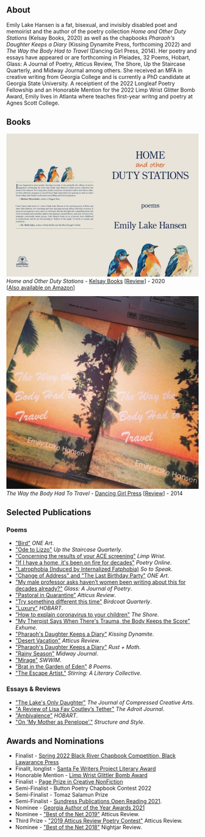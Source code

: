 ## About
Emily Lake Hansen is a fat, bisexual,  and invisibly disabled poet and memoirist and the author of the poetry collection
_Home and Other Duty Stations_ (Kelsay Books, 2020) as well as the chapbooks 
_Pharaoh's Daughter Keeps a Diary_ (Kissing Dynamite Press, forthcoming 2022) 
and _The Way the Body Had to Travel_ (Dancing Girl Press, 2014). Her poetry 
and essays have appeared or are forthcoming in Pleiades, 32 Poems, Hobart, 
Glass: A Journal of Poetry, Atticus Review, The Shore, Up the Staircase Quarterly, 
and Midway Journal among others. She received an MFA in creative writing from Georgia
College and is currently a PhD candidate at Georgia State University. A receiptient 
of the 2022 Longleaf Poetry Fellowship and an Honorable Mention for the 2022 Limp Wrist 
Glitter Bomb Award, Emily lives in Atlanta where teaches first-year writng and poetry at Agnes Scott College.

## Books
[<img src="/assets/images/home_and_other_duty_stations.jpg" alt="Cover Image" />](https://kelsaybooks.com/products/home-and-other-duty-stations)  
_Home and Other Duty Stations_ - [Kelsay Books](https://kelsaybooks.com/products/home-and-other-duty-stations) [[Review](https://sundressblog.com/2020/04/07/sundress-reads-home-and-other-duty-stations/)] - 2020  
[[Also available on Amazon](https://www.amazon.com/Home-Other-Stations-Emily-Hansen/dp/1950462838)]

![Chapbook Cover](/assets/images/chapbook_cover.jpg)  
_The Way the Body Had To Travel_ - [Dancing Girl Press](https://dulcetshop.myshopify.com/products/the-way-the-body-had-to-travel-emily-lake-hansen) [[Review](https://www.upthestaircase.org/the-way-the-body-had-to-travel.html)] - 2014

## Selected Publications

### Poems
* ["Bird"](https://oneartpoetry.com/2022/11/18/bird-by-emily-lake-hansen/) _ONE Art_.
* ["Ode to Lizzo"](https://www.upthestaircase.org/emily-lake-hansen-issue-58.html) _Up the Staircase Quarterly_.
* ["Concerning the results of your ACE screening"](https://www.limpwristmagazine.com/lw7) _Limp Wrist_.
* ["If I have a home, it's been on fire for decades"](https://www.poetry.onl/read/em-l-h) _Poetry Online_.
* ["Latrophobia (Induced by Internalized Fatphobia)](http://sotospeakjournal.org/latrophobia/) _So to Speak_.
* ["Change of Address" and "The Last Birthday Party"](https://oneartpoetry.com/2022/03/30/two-poems-by-emily-lake-hansen/) _ONE Art_.
* ["My male professor asks haven’t women been writing about this for decades already?"](http://www.glass-poetry.com/journal/2019/september/hansen-my.html) _Glass: A Journal of Poetry_. 
* ["Pastoral in Quarantine"](https://atticusreview.org/pastoral-in-quarantine/) _Atticus Review_. 
* ["Try something different this time"](https://birdcoatquarterly.com/emily-lake-hansen/) _Birdcoat Quarterly_.
* ["Luxury"](https://www.hobartpulp.com/web_features/luxury) _HOBART_.  
* ["How to explain coronavirus to your children"](https://www.theshorepoetry.org/emily-lake-hansen-how-to-explain-coronavirus-to-your-children) _The Shore_.
* ["My Therpist Says When There's Trauma, the Body Keeps the Score"](http://exhumemag.weebly.com/emily-lake-hansen.html) _Exhume_. 
* ["Pharaoh's Daughter Keeps a Diary"](https://www.kissingdynamitepoetry.com/emily-lake-hansen-pharaohs-daughter.html) _Kissing Dynamite_. 
* ["Desert Vacation"](https://atticusreview.org/desert-vacation) _Atticus Review_.
* ["Pharaoh's Daughter Keeps a Diary"](https://rustandmoth.com/work/pharaohs-daughter-keeps-a-diary/) _Rust + Moth_. 
* ["Rainy Season"](http://midwayjournal.com/rainy-season/) _Midway Journal_. 
* ["Mirage"](https://www.swwim.org/blog/2018/8/30/mirage-by-emily-lake-hansen) _SWWIM_.  
* ["Brat in the Garden of Eden"](https://8poems.com/issue-four#/brat-in-the-garden-of-eden-emily-lake-hansen/) _8 Poems_.
* ["The Escape Artist."](http://www.sundresspublications.com/stirring/archives/v17/e8/hansene.htm) _Stirring: A Literary Collective_.

### Essays & Reviews
* ["The Lake's Only Daughter"](https://matterpress.com/journal/2021/11/) _The Journal of Compressed Creative Arts_. 
* ["A Review of Lisa Fay Coutley’s Tether"](https://theadroitjournal.org/2021/06/23/a-review-of-lisa-fay-coutleys-tether-by-emily-lake-hansen/) _The Adroit Journal_. 
* ["Ambivalence"](https://www.hobartpulp.com/web_features/ambivalence) _HOBART_. 
* ["On 'My Mother as Penelope'."](http://structureandstyle.org/post/93705929440/my-mother-as-penelope) _Structure and Style_.

## Awards and Nominations
* Finalist - [Spring 2022 Black River Chapbook Competition, Black Lawarance Press](https://blacklawrencepress.com/spring-2022-black-river-chapbook-competition-finalists-semifinalists/) 
* Finalit, longlist - [Santa Fe Writers Project Literary Award](https://www.sfwp.com/2022-awards-program-results)
* Honorable Mention - [Limp Wrist Glittler Bomb Award](https://www.limpwristmagazine.com/lw07)
* Finalist - [Page Prize in Creative NonFiction](http://www.pinchjournal.com/2021-pinch-literary-awards)
* Semi-Finalist - Button Poetry Chapbook Contest 2022
* Semi-Finalist - Tomaz Salamun Prize
* Semi-Finalist - [Sundress Publications Open Reading 2021](https://sundressblog.com/2021/12/20/2021-poetry-open-reading-period-selections-announces/).
* Nominee - [Georgia Author of the Year Awards 2021](https://www.authoroftheyear.org/previous-nominees/2021)
* Nominee - ["Best of the Net 2019"](https://atticusreview.org/best-of-the-net-nominations-2019/) Atticus Review.
* Third Prize - ["2019 Atticus Review Poetry Contest"](https://atticusreview.org/announcing-the-2019-atticus-review-poetry-contest-winners/) Atticus Review.
* Nominee - ["Best of the Net 2018"](https://nightjarreview.com/awards.html) Nightjar Review.
